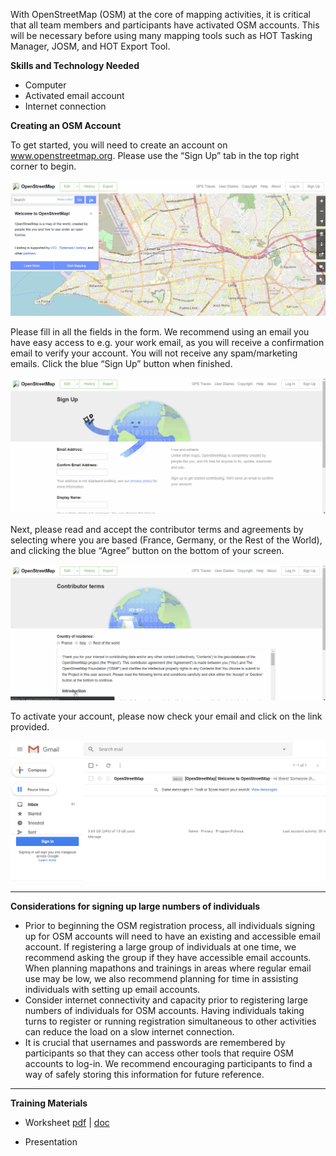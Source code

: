 With OpenStreetMap (OSM) at the core of mapping activities, it is critical that all team members and participants have activated OSM accounts. This will be necessary before using many mapping tools such as HOT Tasking Manager, JOSM, and HOT Export Tool. 

**Skills and Technology Needed**

* Computer
* Activated email account
* Internet connection

**Creating an OSM Account**

To get started, you will need to create an account on www.openstreetmap.org. Please use the “Sign Up” tab in the top right corner to begin.

![](https://github.com/jessbeutler/test/blob/master/folder/IntroOSM3.gif)

Please fill in all the fields in the form.  We recommend using an email you have easy access to e.g. your work email, as you will receive a confirmation email to verify your account. You will not receive any spam/marketing emails. Click the blue “Sign Up” button when finished. 

![](https://github.com/jessbeutler/test/blob/master/folder/IntroOSM5.gif)

Next, please read and accept the contributor terms and agreements by selecting where you are based (France, Germany, or the Rest of the World), and clicking the blue “Agree” button on the bottom of your screen. 

![](https://github.com/jessbeutler/test/blob/master/folder/IntroOSM6.gif)

To activate your account, please now check your email and click on the link provided. 

![](https://github.com/jessbeutler/test/blob/master/folder/IntroOSM7.gif)


***


**Considerations for signing up large numbers of individuals**

* Prior to beginning the OSM registration process, all individuals signing up for OSM accounts will need to have an existing and accessible email account. If registering a large group of individuals at one time, we recommend asking the group if they have accessible email accounts. When planning mapathons and trainings in areas where regular email use may be low, we also recommend planning for time in assisting individuals with setting up email accounts. 
* Consider internet connectivity and capacity prior to registering large numbers of individuals for OSM accounts. Having individuals taking turns to register or running registration simultaneous to other activities can reduce the load on a slow internet connection. 
* It is crucial that usernames and passwords are remembered by participants so that they can access other tools that require OSM accounts to log-in. We recommend encouraging participants to find a way of safely storing this information for future reference. 


***


**Training Materials**

* Worksheet [pdf](https://drive.google.com/open?id=1eH5yUwDwDB_CRcJm6dKKGyxxu3m9bNf7) | [doc](https://drive.google.com/open?id=1OG6icoBgaM5R7rRN9KH_yDgY3NgXeEQd)

* Presentation